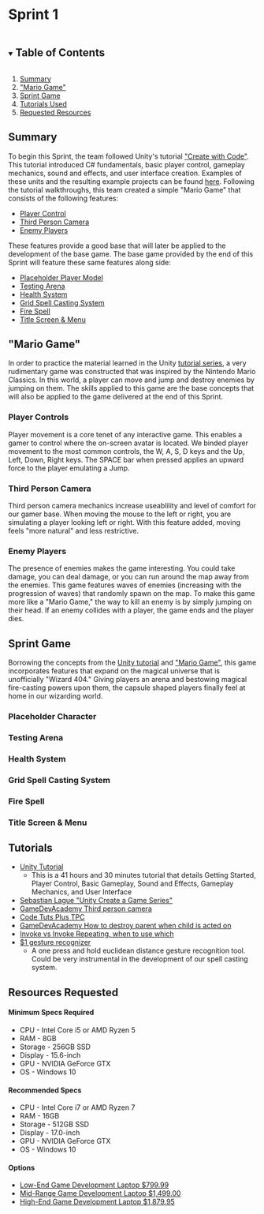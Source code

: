 # Sprint 1

<!-- TABLE OF CONTENTS -->
<details open="open">
  <summary><h2 style="display: inline-block">Table of Contents</h2></summary>
  <ol>
    <li>
      <a href="#Summary">Summary</a>
    </li>
    <li>
      <a href="#Mario-Game">"Mario Game"</a>
    </li>
    <li>
      <a href="#Sprint-Game">Sprint Game</a>
    </li>
    <li>
      <a href="#Tutorials">Tutorials Used</a>
    </li>
    <li>
      <a href="#Resources-Requested">Requested Resources</a>
    </li>
  </ol>
</details>



<!-- SUMMARY -->
## Summary

To begin this Sprint, the team followed Unity's tutorial <a href="https://learn.unity.com/course/create-with-code">"Create with Code"</a>. This tutorial introduced C# fundamentals, basic player control, gameplay mechanics, sound and effects, and user interface creation. Examples of these units and the resulting example projects can be found <a href="/sprint1/tutorial/">here</a>. Following the tutorial walkthroughs, this team created a simple "Mario Game" that consists of the following features:

<ul>
  <li>
    <a href="#Player-Controls">Player Control</a>
  </li>
  <li>
    <a href="#Third-Person-Camera">Third Person Camera</a>
  </li>
  <li>
    <a href="#Enemy-Players">Enemy Players</a>
  </li>
</ul>

These features provide a good base that will later be applied to the development of the base game. The base game provided by the end of this Sprint will feature these same features along side:

<ul>
  <li>
    <a href="#Placeholder-Player-Model">Placeholder Player Model</a>
  </li>
  <li>
    <a href="#Testing-Arena">Testing Arena</a>
  </li>
  <li>
    <a href="#Health-System">Health System</a>
  </li>
  <li>
    <a href="#Grid-Spell-Casting-System">Grid Spell Casting System</a>
  </li>
  <li>
    <a href="#Fire-Spell">Fire Spell</a>
  </li>
  <li>
    <a href="#Title-Screen--Menu">Title Screen & Menu</a>
  </li>
</ul>

<!-- PRACTICE -->
## "Mario Game"

In order to practice the material learned in the Unity <a href="https://learn.unity.com/course/create-with-code">tutorial series</a>, a very rudimentary game was constructed that was inspired by the Nintendo Mario Classics. In this world, a player can move and jump and destroy enemies by jumping on them. The skills applied to this game are the base concepts that will also be applied to the game delivered at the end of this Sprint.

### Player Controls

Player movement is a core tenet of any interactive game. This enables a gamer to control where the on-screen avatar is located. We binded player movement to the most common controls, the W, A, S, D keys and the Up, Left, Down, Right keys. The SPACE bar when pressed applies an upward force to the player emulating a Jump.

### Third Person Camera

Third person camera mechanics increase useablility and level of comfort for our gamer base. When moving the mouse to the left or right, you are simulating a player looking left or right. With this feature added, moving feels "more natural" and less restrictive.

### Enemy Players

The presence of enemies makes the game interesting. You could take damage, you can deal damage, or you can run around the map away from the enemies. This game features waves of enemies (increasing with the progression of waves) that randomly spawn on the map. To make this game more like a "Mario Game," the way to kill an enemy is by simply jumping on their head. If an enemy collides with a player, the game ends and the player dies.


<!-- BASE GAME -->
## Sprint Game

Borrowing the concepts from the <a href="https://learn.unity.com/course/create-with-code">Unity tutorial</a> and <a href="#Mario-Game">"Mario Game"</a>, this game incorporates features that expand on the magical universe that is unofficially "Wizard 404." Giving players an arena and bestowing magical fire-casting powers upon them, the capsule shaped players finally feel at home in our wizarding world.

### Placeholder Character

### Testing Arena

### Health System

### Grid Spell Casting System

### Fire Spell

### Title Screen & Menu


<!-- TUTORIALS -->
## Tutorials

<ul>
  <li>
    <a href="https://learn.unity.com/course/create-with-code">
      Unity Tutorial
    </a>
    <ul>
      <li>This is a 41 hours and 30 minutes tutorial that details Getting Started, Player Control, Basic Gameplay, Sound and Effects, Gameplay Mechanics, and User Interface</li>
    </ul>
  </li>
  <li>
    <a href="https://www.youtube.com/watch?v=SviIeTt2_Lc&list=PLFt_AvWsXl0ctd4dgE1F8g3uec4zKNRV0">
      Sebastian Lague "Unity Create a Game Series"
    </a>
  </li>
  <li>
    <a href="https://gamedevacademy.org/unity-3d-first-and-third-person-view-tutorial/">
      GameDevAcademy Third person camera
    </a>
  </li>
  <li>
    <a href="https://code.tutsplus.com/tutorials/unity3d-third-person-cameras--mobile-11230">
      Code Tuts Plus TPC
  </a>
  </li>
  <li>
    <a href="https://answers.unity.com/questions/652694/destroy-parent-when-child-is-destroyed.html">
      GameDevAcademy How to destroy parent when child is acted on
    </a>
  </li>
  <li>
    <a href="https://forum.unity.com/threads/invokerepeating-random-interval.105107/">
      Invoke vs Invoke Repeating, when to use which
    </a>
  </li>
  <li>
    <a href="http://faculty.washington.edu/wobbrock/pubs/uist-07.01.pdf">
      $1 gesture recognizer
    </a>
    <ul>
      <li>A one press and hold euclidean distance gesture recognition tool. Could be very instrumental in the development of our spell casting system.</li>
    </ul>
  </li>
  
  
  
  
</ul>

<!-- RESOURCES REQUESTED -->
## Resources Requested

#### Minimum Specs Required
<ul>
  <li>
    CPU - Intel Core i5 or AMD Ryzen 5
  </li>
  <li>
    RAM - 8GB
  </li>
  <li>
    Storage - 256GB SSD
  </li>
  <li>
    Display - 15.6-inch
  </li>
  <li>
    GPU - NVIDIA GeForce GTX
  </li>
  <li>
    OS - Windows 10
  </li>
</ul>

#### Recommended Specs
<ul>
  <li>
    CPU - Intel Core i7 or AMD Ryzen 7
  </li>
  <li>
    RAM - 16GB
  </li>
  <li>
    Storage - 512GB SSD
  </li>
  <li>
    Display - 17.0-inch
  </li>
  <li>
    GPU - NVIDIA GeForce GTX
  </li>
  <li>
    OS - Windows 10
  </li>
</ul>

#### Options
<ul>
  <li>
    <a href="https://www.amazon.com/dp/B08ZLC661T?tag=wuuff-20&linkCode=ogi&th=1&psc=1">
      Low-End Game Development Laptop
      $799.99
    </a>
  </li>
  <li>
    <a href="https://www.amazon.com/dp/B08FJ4F8ZG?tag=wuuff-20&linkCode=ogi&th=1&psc=1">
      Mid-Range Game Development Laptop
      $1,499.00
    </a>
  </li>
  <li>
    <a href="https://www.amazon.com/dp/B01GQVA114?tag=wuuff-20&linkCode=ogi&th=1">
      High-End Game Development Laptop
      $1,879.95
    </a>
  </li>
</ul>
